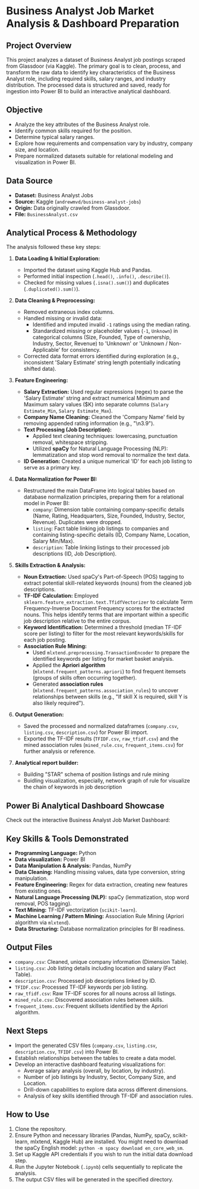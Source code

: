 # Business Analyst Job Market Analysis & Dashboard Preparation

## Project Overview

This project analyzes a dataset of Business Analyst job postings scraped from Glassdoor (via Kaggle). The primary goal is to clean, process, and transform the raw data to identify key characteristics of the Business Analyst role, including required skills, salary ranges, and industry distribution. The processed data is structured and saved, ready for ingestion into Power BI to build an interactive analytical dashboard.

## Objective

*   Analyze the key attributes of the Business Analyst role.
*   Identify common skills required for the position.
*   Determine typical salary ranges.
*   Explore how requirements and compensation vary by industry, company size, and location.
*   Prepare normalized datasets suitable for relational modeling and visualization in Power BI.

## Data Source

*   **Dataset:** Business Analyst Jobs
*   **Source:** Kaggle (`andrewmvd/business-analyst-jobs`)
*   **Origin:** Data originally crawled from Glassdoor.
*   **File:** `BusinessAnalyst.csv`

## Analytical Process & Methodology

The analysis followed these key steps:

1.  **Data Loading & Initial Exploration:**
    *   Imported the dataset using Kaggle Hub and Pandas.
    *   Performed initial inspection (`.head()`, `.info()`, `.describe()`).
    *   Checked for missing values (`.isna().sum()`) and duplicates (`.duplicated().sum()`).

2.  **Data Cleaning & Preprocessing:**
    *   Removed extraneous index columns.
    *   Handled missing or invalid data:
        *   Identified and imputed invalid `-1` ratings using the median rating.
        *   Standardized missing or placeholder values (`-1`, `Unknown`) in categorical columns (Size, Founded, Type of ownership, Industry, Sector, Revenue) to 'Unknown' or 'Unknown / Non-Applicable' for consistency.
    *   Corrected data format errors identified during exploration (e.g., inconsistent 'Salary Estimate' string length potentially indicating shifted data).

3.  **Feature Engineering:**
    *   **Salary Extraction:** Used regular expressions (regex) to parse the 'Salary Estimate' string and extract numerical Minimum and Maximum salary values ($K) into separate columns (`Salary Estimate_Min`, `Salary Estimate_Max`).
    *   **Company Name Cleaning:** Cleaned the 'Company Name' field by removing appended rating information (e.g., "\n3.9").
    *   **Text Processing (Job Description):**
        *   Applied text cleaning techniques: lowercasing, punctuation removal, whitespace stripping.
        *   Utilized **spaCy** for Natural Language Processing (NLP): lemmatization and stop word removal to normalize the text data.
    *   **ID Generation:** Created a unique numerical 'ID' for each job listing to serve as a primary key.

4.  **Data Normalization for Power BI:**
    *   Restructured the main DataFrame into logical tables based on database normalization principles, preparing them for a relational model in Power BI:
        *   `company`: Dimension table containing company-specific details (Name, Rating, Headquarters, Size, Founded, Industry, Sector, Revenue). Duplicates were dropped.
        *   `listing`: Fact table linking job listings to companies and containing listing-specific details (ID, Company Name, Location, Salary Min/Max).
        *   `description`: Table linking listings to their processed job descriptions (ID, Job Description).

5.  **Skills Extraction & Analysis:**
    *   **Noun Extraction:** Used spaCy's Part-of-Speech (POS) tagging to extract potential skill-related keywords (nouns) from the cleaned job descriptions.
    *   **TF-IDF Calculation:** Employed `sklearn.feature_extraction.text.TfidfVectorizer` to calculate Term Frequency-Inverse Document Frequency scores for the extracted nouns. This helps identify terms that are important within a specific job description relative to the entire corpus.
    *   **Keyword Identification:** Determined a threshold (median TF-IDF score per listing) to filter for the most relevant keywords/skills for each job posting.
    *   **Association Rule Mining:**
        *   Used `mlxtend.preprocessing.TransactionEncoder` to prepare the identified keywords per listing for market basket analysis.
        *   Applied the **Apriori algorithm** (`mlxtend.frequent_patterns.apriori`) to find frequent itemsets (groups of skills often occurring together).
        *   Generated **association rules** (`mlxtend.frequent_patterns.association_rules`) to uncover relationships between skills (e.g., "If skill X is required, skill Y is also likely required").

6.  **Output Generation:**
    *   Saved the processed and normalized dataframes (`company.csv`, `listing.csv`, `description.csv`) for Power BI import.
    *   Exported the TF-IDF results (`TFIDF.csv`, `raw_tfidf.csv`) and the mined association rules (`mined_rule.csv`, `frequent_items.csv`) for further analysis or reference.

7.  **Analytical report builder:**
    *   Building "STAR" schema of position listings and rule mining
    *   Buidling visualization, especially, network graph of rule for visualize the chain of keywords in job description 

## Power Bi Analytical Dashboard Showcase
Check out the interactive Business Analyst Job Market Dashboard:


## Key Skills & Tools Demonstrated

*   **Programming Language:** Python
*   **Data visualization:** Power BI
*   **Data Manipulation & Analysis:** Pandas, NumPy
*   **Data Cleaning:** Handling missing values, data type conversion, string manipulation.
*   **Feature Engineering:** Regex for data extraction, creating new features from existing ones.
*   **Natural Language Processing (NLP):** spaCy (lemmatization, stop word removal, POS tagging).
*   **Text Mining:** TF-IDF vectorization (`scikit-learn`).
*   **Machine Learning / Pattern Mining:** Association Rule Mining (Apriori algorithm via `mlxtend`).
*   **Data Structuring:** Database normalization principles for BI readiness.

## Output Files

*   `company.csv`: Cleaned, unique company information (Dimension Table).
*   `listing.csv`: Job listing details including location and salary (Fact Table).
*   `description.csv`: Processed job descriptions linked by ID.
*   `TFIDF.csv`: Processed TF-IDF keywords per job listing.
*   `raw_tfidf.csv`: Raw TF-IDF scores for all nouns across all listings.
*   `mined_rule.csv`: Discovered association rules between skills.
*   `frequent_items.csv`: Frequent skillsets identified by the Apriori algorithm.

## Next Steps

*   Import the generated CSV files (`company.csv`, `listing.csv`, `description.csv`, `TFIDF.csv`) into Power BI.
*   Establish relationships between the tables to create a data model.
*   Develop an interactive dashboard featuring visualizations for:
    *   Average salary analysis (overall, by location, by industry).
    *   Number of job listings by Industry, Sector, Company Size, and Location.
    *   Drill-down capabilities to explore data across different dimensions.
    *   Analysis of key skills identified through TF-IDF and association rules.

## How to Use

1.  Clone the repository.
2.  Ensure Python and necessary libraries (Pandas, NumPy, spaCy, scikit-learn, mlxtend, Kaggle Hub) are installed. You might need to download the spaCy English model: `python -m spacy download en_core_web_sm`.
3.  Set up Kaggle API credentials if you wish to run the initial data download step.
4.  Run the Jupyter Notebook (`.ipynb`) cells sequentially to replicate the analysis.
5.  The output CSV files will be generated in the specified directory.
